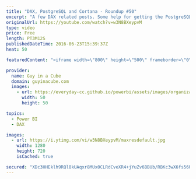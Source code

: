 ```yaml
---
title: "DAX, PostgreSQL and Cortana - Roundup #50"
excerpt: "A few DAX related posts. Some help for getting the PostgreSQL provide usable with Power BI Desktop. And some help to get all the tools installed for Cortana Intelligence Suite.  Make Your Numeric Division Faultless in Power Query (@Rad_Reza) http://www.radacad.com/make-your-numeric-division-faultless-in-power-query"
originalUrl: https://youtube.com/watch?v=w3N8BXeypvM
type: video
price: Free
length: PT3M12S
publishedDateTime: 2016-06-23T15:39:37Z
heat: 50

featuredContent: "<iframe width=\"800\" height=\"500\" frameborder=\"0\" src=\"https://www.youtube.com/embed/w3N8BXeypvM\" allow=\"accelerometer; autoplay; encrypted-media; gyroscope; picture-in-picture\" allowfullscreen></iframe>"

provider:
  name: Guy in a Cube
  domain: guyinacube.com
  images:
    - url: https://everyday-cc.github.io/powerbi/assets/images/organizations/guyinacube.com-50x50.jpg
      width: 50
      height: 50

topics:
  - Power BI
  - DAX

images:
  - url: https://i.ytimg.com/vi/w3N8BXeypvM/maxresdefault.jpg
    width: 1280
    height: 720
    isCached: true

secured: "XDc3HHEklh9RQl8kUAqxr8MUx0CLRdCveXR4+jYuZv6BBUb/RBKc3wX6fs56U96vdEWWNsABok92UGARM7zmNOdKPJ3QTFAh3AHoii3BMJAVD57DzuN2FxIAfir6cnM6BJv9vjFsS5fWi2/tgR0LjR0sjpd1zdKhLHhCSzSr40S3ZL30yxvyjhIr8K8QBm73DjwSTsIusZsMctE5sUplOm2g3+A6c4sQF1I/O2cDnGJ9CDXeoESjJ0UkUcqN+HJ1HMo3JTgkHCG8QZKZQpuOxUuOQ6/pfWZPas2HdS5/eUWILJ2jxQ10Y6ig+fsfndirGfNY1Ibw0fr7bZt2WviT5TapUJE5sjZwHlg8h0I+2XgNNSX/5tjw3yxF4zxBG8YnBCDaq48MBluYB7dJC/dfzL1ilvG7tt6kYDERAt+Cm00=;zoydLD8zBlBLL9Or86ldyw=="
---
```



